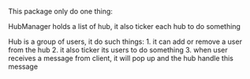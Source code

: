 
This package only do one thing:

HubManager holds a list of hub, it also ticker each hub to do something

Hub is a group of users, it do such things:
	1. it can add or remove a user from the hub
	2. it also ticker its users to do something
	3. when user receives a message from client, it will pop up and the hub handle this message


